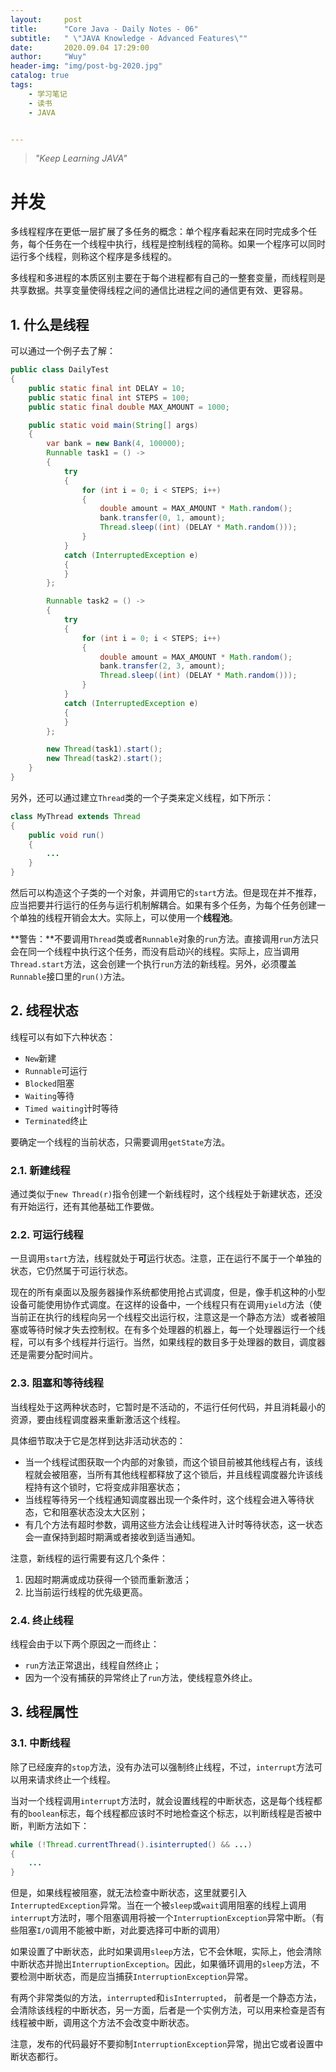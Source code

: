 ```yaml
---
layout:     post
title:      "Core Java - Daily Notes - 06"
subtitle:   " \"JAVA Knowledge - Advanced Features\""
date:       2020.09.04 17:29:00
author:     "Wuy"
header-img: "img/post-bg-2020.jpg"
catalog: true
tags:
    - 学习笔记
    - 读书
    - JAVA


---
```


> *"Keep Learning JAVA"*

# 并发

多线程程序在更低一层扩展了多任务的概念：单个程序看起来在同时完成多个任务，每个任务在一个线程中执行，线程是控制线程的简称。如果一个程序可以同时运行多个线程，则称这个程序是多线程的。

多线程和多进程的本质区别主要在于每个进程都有自己的一整套变量，而线程则是共享数据。共享变量使得线程之间的通信比进程之间的通信更有效、更容易。

## 1. 什么是线程

可以通过一个例子去了解：

```java
public class DailyTest
{
    public static final int DELAY = 10;
    public static final int STEPS = 100;
    public static final double MAX_AMOUNT = 1000;

    public static void main(String[] args)
    {
        var bank = new Bank(4, 100000);
        Runnable task1 = () ->
        {
            try
            {
                for (int i = 0; i < STEPS; i++)
                {
                    double amount = MAX_AMOUNT * Math.random();
                    bank.transfer(0, 1, amount);
                    Thread.sleep((int) (DELAY * Math.random()));
                }
            }
            catch (InterruptedException e)
            {
            }
        };

        Runnable task2 = () ->
        {
            try
            {
                for (int i = 0; i < STEPS; i++)
                {
                    double amount = MAX_AMOUNT * Math.random();
                    bank.transfer(2, 3, amount);
                    Thread.sleep((int) (DELAY * Math.random()));
                }
            }
            catch (InterruptedException e)
            {
            }
        };

        new Thread(task1).start();
        new Thread(task2).start();
    }
}
```

另外，还可以通过建立`Thread`类的一个子类来定义线程，如下所示：

```java
class MyThread extends Thread
{
	public void run()
	{
		...
	}
}
```

然后可以构造这个子类的一个对象，并调用它的`start`方法。但是现在并不推荐，应当把要并行运行的任务与运行机制解耦合。如果有多个任务，为每个任务创建一个单独的线程开销会太大。实际上，可以使用一个**线程池**。

**警告：**不要调用`Thread`类或者`Runnable`对象的`run`方法。直接调用`run`方法只会在同一个线程中执行这个任务，而没有启动兴的线程。实际上，应当调用`Thread.start`方法，这会创建一个执行`run`方法的新线程。另外，必须覆盖`Runnable`接口里的`run()`方法。

## 2. 线程状态

线程可以有如下六种状态：

- `New`新建
- `Runnable`可运行
- `Blocked`阻塞
- `Waiting`等待
- `Timed waiting`计时等待
- `Terminated`终止

要确定一个线程的当前状态，只需要调用`getState`方法。

### 2.1. 新建线程

通过类似于`new Thread(r)`指令创建一个新线程时，这个线程处于新建状态，还没有开始运行，还有其他基础工作要做。

### 2.2. 可运行线程

一旦调用`start`方法，线程就处于**可**运行状态。注意，正在运行不属于一个单独的状态，它仍然属于可运行状态。

现在的所有桌面以及服务器操作系统都使用抢占式调度，但是，像手机这种的小型设备可能使用协作式调度。在这样的设备中，一个线程只有在调用`yield`方法（使当前正在执行的线程向另一个线程交出运行权，注意这是一个静态方法）或者被阻塞或等待时候才失去控制权。在有多个处理器的机器上，每一个处理器运行一个线程，可以有多个线程并行运行。当然，如果线程的数目多于处理器的数目，调度器还是需要分配时间片。

### 2.3. 阻塞和等待线程

当线程处于这两种状态时，它暂时是不活动的，不运行任何代码，并且消耗最小的资源，要由线程调度器来重新激活这个线程。

具体细节取决于它是怎样到达非活动状态的：

- 当一个线程试图获取一个内部的对象锁，而这个锁目前被其他线程占有，该线程就会被阻塞，当所有其他线程都释放了这个锁后，并且线程调度器允许该线程持有这个锁时，它将变成非阻塞状态；
- 当线程等待另一个线程通知调度器出现一个条件时，这个线程会进入等待状态，它和阻塞状态没太大区别；
- 有几个方法有超时参数，调用这些方法会让线程进入计时等待状态，这一状态会一直保持到超时期满或者接收到适当通知。

注意，新线程的运行需要有这几个条件：

1. 因超时期满或成功获得一个锁而重新激活；
2. 比当前运行线程的优先级更高。

### 2.4. 终止线程

线程会由于以下两个原因之一而终止：

- `run`方法正常退出，线程自然终止；
- 因为一个没有捕获的异常终止了`run`方法，使线程意外终止。

## 3. 线程属性

### 3.1. 中断线程

除了已经废弃的`stop`方法，没有办法可以强制终止线程，不过，`interrupt`方法可以用来请求终止一个线程。

当对一个线程调用`interrupt`方法时，就会设置线程的中断状态，这是每个线程都有的`boolean`标志，每个线程都应该时不时地检查这个标志，以判断线程是否被中断，判断方法如下：

```java
while (!Thread.currentThread().isinterrupted() && ...)
{
    ...
}
```

但是，如果线程被阻塞，就无法检查中断状态，这里就要引入`InterruptedException`异常。当在一个被`sleep`或`wait`调用阻塞的线程上调用`interrupt`方法时，哪个阻塞调用将被一个`InterruptionException`异常中断。（有些阻塞`I/O`调用不能被中断，对此要选择可中断的调用）

如果设置了中断状态，此时如果调用`sleep`方法，它不会休眠，实际上，他会清除中断状态并抛出`InterruptionException`。因此，如果循环调用的`sleep`方法，不要检测中断状态，而是应当捕获`InterruptionException`异常。

有两个非常类似的方法，`interrupted`和`isInterrupted`， 前者是一个静态方法，会清除该线程的中断状态，另一方面，后者是一个实例方法，可以用来检查是否有线程被中断，调用这个方法不会改变中断状态。

注意，发布的代码最好不要抑制`InterruptionException`异常，抛出它或者设置中断状态都行。